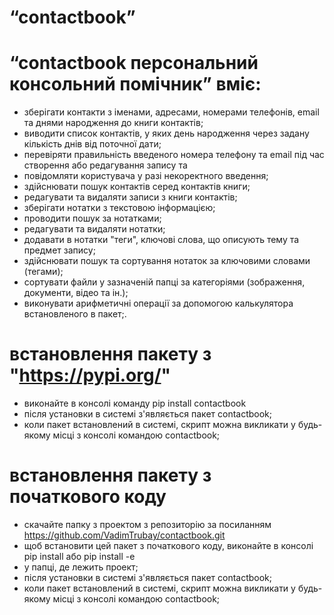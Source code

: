 # “contactbook”

# “contactbook персональний консольний помічник” вміє:
* зберігати контакти з іменами, адресами, номерами телефонів, email та днями народження до книги контактів;
* виводити список контактів, у яких день народження через задану кількість днів від поточної дати;
* перевіряти правильність введеного номера телефону та email під час створення або редагування запису та 
* повідомляти користувача у разі некоректного введення;
* здійснювати пошук контактів серед контактів книги;
* редагувати та видаляти записи з книги контактів;
* зберігати нотатки з текстовою інформацією;
* проводити пошук за нотатками;
* редагувати та видаляти нотатки;
* додавати в нотатки "теги", ключові слова, що описують тему та предмет запису;
* здійснювати пошук та сортування нотаток за ключовими словами (тегами);
* сортувати файли у зазначеній папці за категоріями (зображення, документи, відео та ін.);
* виконувати арифметичні операції за допомогою калькулятора встановленого в пакет;.

# встановлення пакету з "https://pypi.org/"
* виконайте в консолі команду pip install contactbook
* після установки в системі з'являється пакет contactbook;
* коли пакет встановлений в системі, скрипт можна викликати у будь-якому місці з консолі командою contactbook;

# встановлення пакету з початкового коду
* скачайте папку з проектом з репозиторію за посиланням https://github.com/VadimTrubay/contactbook.git
* щоб встановити цей пакет з початкового коду, виконайте в консолі pip install  або pip install -e  
* у папці, де лежить проект;
* після установки в системі з'являється пакет contactbook;
* коли пакет встановлений в системі, скрипт можна викликати у будь-якому місці з консолі командою contactbook;